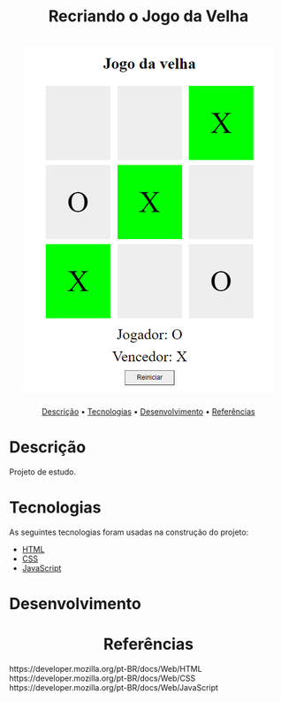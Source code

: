 <h1 align="center">Recriando o Jogo da Velha</h1>

<h1 align="center">
  <img alt="Jogo da Velha" title="Jogo da Velha" src="./assets/img1.png" />
</h1>

<p align="center">
 <a href="#descrição">Descrição</a> •
 <a href="#tecnologias">Tecnologias</a> • 
 <a href="#desenvolvimento">Desenvolvimento</a> • 
 <a href="#referências">Referências</a>  
</p>

# Descrição
Projeto de estudo.

# Tecnologias

As seguintes tecnologias foram usadas na construção do projeto:

- [HTML](https://developer.mozilla.org/pt-BR/docs/Web/HTML)
- [CSS](https://developer.mozilla.org/pt-BR/docs/Web/CSS)
- [JavaScript](https://developer.mozilla.org/pt-BR/docs/Web/JavaScript)

# Desenvolvimento

<h1 align="center">Referências</h1>
https://developer.mozilla.org/pt-BR/docs/Web/HTML
https://developer.mozilla.org/pt-BR/docs/Web/CSS
https://developer.mozilla.org/pt-BR/docs/Web/JavaScript
